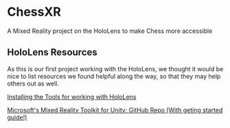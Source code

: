 # ChessXR

A Mixed Reality project on the HoloLens to make Chess more accessible

HoloLens Resources
----

As this is our first project working with the HoloLens, we thought it would be nice to list resources we found helpful along the way, so that they may help others out as well.

[Installing the Tools for working with HoloLens](https://docs.microsoft.com/en-us/windows/mixed-reality/install-the-tools)

[Microsoft's Mixed Reality Toolkit for Unity: GitHub Repo (With geting started guide!)](https://github.com/Microsoft/MixedRealityToolkit-Unity)
